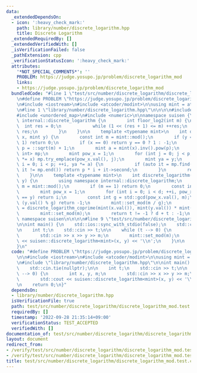 ```yaml
---
data:
  _extendedDependsOn:
  - icon: ':heavy_check_mark:'
    path: library/number/discrete_logarithm.hpp
    title: Discrete Logarithm
  _extendedRequiredBy: []
  _extendedVerifiedWith: []
  _isVerificationFailed: false
  _pathExtension: cpp
  _verificationStatusIcon: ':heavy_check_mark:'
  attributes:
    '*NOT_SPECIAL_COMMENTS*': ''
    PROBLEM: https://judge.yosupo.jp/problem/discrete_logarithm_mod
    links:
    - https://judge.yosupo.jp/problem/discrete_logarithm_mod
  bundledCode: "#line 1 \"test/src/number/discrete_logarithm/discrete_logarithm_mod.test.cpp\"\
    \n#define PROBLEM \"https://judge.yosupo.jp/problem/discrete_logarithm_mod\"\n\
    \n#include <iostream>\n#include <atcoder/modint>\n\nusing mint = atcoder::modint;\n\
    \n#line 1 \"library/number/discrete_logarithm.hpp\"\n\n\n\n#include <cmath>\n\
    #include <unordered_map>\n#include <numeric>\n\nnamespace suisen {\n    namespace\
    \ internal::discrete_logarithm {\n        int floor_log2(int m) {\n          \
    \  int res = 0;\n            while (1 << (res + 1) <= m) ++res;\n            return\
    \ res;\n        }\n    }\n\n    template <typename mint>\n    int discrete_logarithm_coprime(mint\
    \ x, mint y) {\n        const int m = mint::mod();\n        if (y == 1 or m ==\
    \ 1) return 0;\n        if (x == 0) return y == 0 ? 1 : -1;\n        const int\
    \ p = ::sqrt(m) + 1;\n        mint a = mint(x).inv().pow(p);\n        std::unordered_map<int,\
    \ int> mp;\n        mint pow_x = 1;\n        for (int j = 0; j < p; ++j, pow_x\
    \ *= x) mp.try_emplace(pow_x.val(), j);\n        mint ya = y;\n        for (int\
    \ i = 0; i < p; ++i, ya *= a) {\n            if (auto it = mp.find(ya.val());\
    \ it != mp.end()) return p * i + it->second;\n        }\n        return -1;\n\
    \    }\n\n    template <typename mint>\n    int discrete_logarithm(mint x, mint\
    \ y) {\n        using namespace internal::discrete_logarithm;\n        const int\
    \ m = mint::mod();\n        if (m == 1) return 0;\n        const int d = floor_log2(m);\n\
    \        mint pow_x = 1;\n        for (int i = 0; i < d; ++i, pow_x *= x) if (pow_x\
    \ == y) return i;\n        const int g = std::gcd(pow_x.val(), m);\n        if\
    \ (y.val() % g) return -1;\n        mint::set_mod(m / g);\n        const int t\
    \ = discrete_logarithm_coprime(mint(x.val()), mint(y.val()) * mint(pow_x.val()).inv());\n\
    \        mint::set_mod(m);\n        return t != -1 ? d + t : -1;\n    }\n} //\
    \ namespace suisen\n\n\n\n#line 9 \"test/src/number/discrete_logarithm/discrete_logarithm_mod.test.cpp\"\
    \n\nint main() {\n    std::ios::sync_with_stdio(false);\n    std::cin.tie(nullptr);\n\
    \n    int t;\n    std::cin >> t;\n\n    while (t --> 0) {\n        int x, y, m;\n\
    \        std::cin >> x >> y >> m;\n        mint::set_mod(m);\n        std::cout\
    \ << suisen::discrete_logarithm<mint>(x, y) << '\\n';\n    }\n\n    return 0;\n\
    }\n"
  code: "#define PROBLEM \"https://judge.yosupo.jp/problem/discrete_logarithm_mod\"\
    \n\n#include <iostream>\n#include <atcoder/modint>\n\nusing mint = atcoder::modint;\n\
    \n#include \"library/number/discrete_logarithm.hpp\"\n\nint main() {\n    std::ios::sync_with_stdio(false);\n\
    \    std::cin.tie(nullptr);\n\n    int t;\n    std::cin >> t;\n\n    while (t\
    \ --> 0) {\n        int x, y, m;\n        std::cin >> x >> y >> m;\n        mint::set_mod(m);\n\
    \        std::cout << suisen::discrete_logarithm<mint>(x, y) << '\\n';\n    }\n\
    \n    return 0;\n}"
  dependsOn:
  - library/number/discrete_logarithm.hpp
  isVerificationFile: true
  path: test/src/number/discrete_logarithm/discrete_logarithm_mod.test.cpp
  requiredBy: []
  timestamp: '2022-09-28 21:35:14+09:00'
  verificationStatus: TEST_ACCEPTED
  verifiedWith: []
documentation_of: test/src/number/discrete_logarithm/discrete_logarithm_mod.test.cpp
layout: document
redirect_from:
- /verify/test/src/number/discrete_logarithm/discrete_logarithm_mod.test.cpp
- /verify/test/src/number/discrete_logarithm/discrete_logarithm_mod.test.cpp.html
title: test/src/number/discrete_logarithm/discrete_logarithm_mod.test.cpp
---
```

